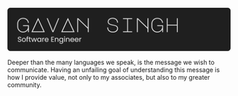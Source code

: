 [![Gavan Singh](gavansingh-header.png "Gavan Singh")](https://gavans.work/)

Deeper than the many languages we speak,
is the message we wish to communicate.
Having an unfailing goal of understanding this message
is how I provide value, not only to my associates,
but also to my greater community.